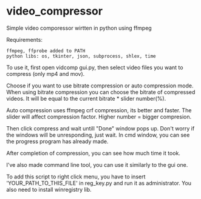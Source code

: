 # video_compressor
Simple video comporessor wirtten in python using ffmpeg

Requirements:
```
ffmpeg, ffprobe added to PATH
python libs: os, tkinter, json, subprocess, shlex, time
```

To use it, first open vidcomp gui.py, then select video files you want to compress (only mp4 and mov).

Choose if you want to use bitrate compression or auto compression mode. When using bitrate compression you can choose the bitrate of compressed videos. 
It will be equal to the current bitrate * slider number(%). 

Auto compression uses ffmpeg crf compression, its better and faster. The slider will affect compression factor. 
Higher number = bigger compresion. 

Then click compress and wait untill "Done" window pops up. Don't worry if the windows will be unresponding, just wait. In cmd window, you can see the progress program  has already made.

After completion of compression, you can see how much time it took.

I've also made command line tool, you can use it similarly to the gui one. 

To add this script to right click menu, you have to insert 'YOUR_PATH_TO_THIS_FILE' in reg_key.py and run it as administrator.
You also need to install winregistry lib.

